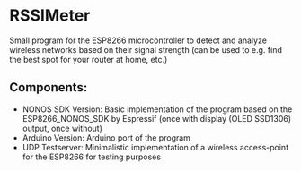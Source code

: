 # RSSIMeter
Small program for the ESP8266 microcontroller to detect and analyze wireless networks based on their signal strength (can be used to e.g. find the best spot for your router at home, etc.)

## Components:
* NONOS SDK Version: Basic implementation of the program based on the ESP8266_NONOS_SDK by Espressif (once with display (OLED SSD1306) output, once without)
* Arduino Version: Arduino port of the program
* UDP Testserver: Minimalistic implementation of a wireless access-point for the ESP8266 for testing purposes
